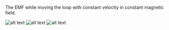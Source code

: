 The EMF while moving the loop with constant velocity in constant magnetic field.

![alt text](https://github.com/lvikasz/Physics/blob/master/Faraday's%20law%20-%20loop/Loop1.png)
![alt text](https://github.com/lvikasz/Physics/blob/master/Faraday's%20law%20-%20loop/Loop2.png)
![alt text](https://github.com/lvikasz/Physics/blob/master/Faraday's%20law%20-%20loop/Loop3.png)
